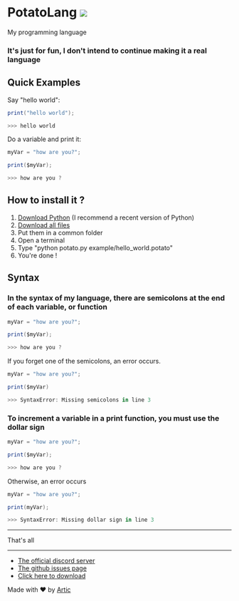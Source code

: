 # PotatoLang <img src="https://cdn.discordapp.com/attachments/997811023786557493/999685718580408330/iopuiopuiop.png?size=64"></img>

My programming language

### It's just for fun, I don't intend to continue making it a real language

## Quick Examples

Say "hello world":
```cs
print("hello world");

>>> hello world
```

Do a variable and print it:
```cs
myVar = "how are you?";

print($myVar);

>>> how are you ?
```

## How to install it ?

1. [Download Python](https://www.python.org/downloads/) (I recommend a recent version of Python)
2. [Download all files](https://github.com/ArticOff/potatoLang/archive/refs/heads/main.zip)
3. Put them in a common folder
4. Open a terminal
5. Type "python potato.py example/hello_world.potato"
6. You're done !

## Syntax

### In the syntax of my language, there are semicolons at the end of each variable, or function 

```cs
myVar = "how are you?";

print($myVar);

>>> how are you ?
```

If you forget one of the semicolons, an error occurs.

```cs
myVar = "how are you?";

print($myVar)

>>> SyntaxError: Missing semicolons in line 3
```

### To increment a variable in a print function, you must use the dollar sign

```cs
myVar = "how are you?";

print($myVar);

>>> how are you ?
```

Otherwise, an error occurs

```cs
myVar = "how are you?";

print(myVar);

>>> SyntaxError: Missing dollar sign in line 3
```

***

That's all

***

- [The official discord server](https://discord.com/invite/h7YFnP45jv)
- [The github issues page](https://github.com/ArticOff/potatoLang/issues)
- [Click here to download](https://github.com/ArticOff/potatoLang/archive/refs/heads/main.zip)

Made with ❤️ by [Artic](https://discord.com/users/855783629047988274)
